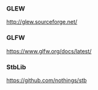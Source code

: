 ### GLEW

http://glew.sourceforge.net/

### GLFW

https://www.glfw.org/docs/latest/

### StbLib

https://github.com/nothings/stb
